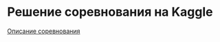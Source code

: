 # Решение соревнования на Kaggle

[Описание соревнования](https://www.kaggle.com/c/made-cv-2021-contest-01-facial-landmarks/overview)